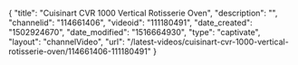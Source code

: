 {
    "title": "Cuisinart CVR 1000 Vertical Rotisserie Oven",
    "description": "",
    "channelid": "114661406",
    "videoid": "111180491",
    "date_created": "1502924670",
    "date_modified": "1516664930",
    "type": "captivate",
    "layout": "channelVideo",
    "url": "\/latest-videos\/cuisinart-cvr-1000-vertical-rotisserie-oven\/114661406-111180491"
}